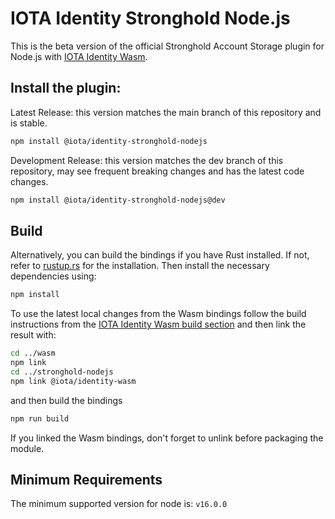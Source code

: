 # IOTA Identity Stronghold Node.js

This is the beta version of the official Stronghold Account Storage plugin for Node.js with [IOTA Identity Wasm](https://github.com/iotaledger/identity.rs/tree/main/bindings/wasm).

## Install the plugin:

Latest Release: this version matches the main branch of this repository and is stable.
```bash
npm install @iota/identity-stronghold-nodejs
```

Development Release: this version matches the dev branch of this repository, may see frequent breaking changes and has the latest code changes.
```bash
npm install @iota/identity-stronghold-nodejs@dev
```

## Build

Alternatively, you can build the bindings if you have Rust installed. If not, refer to [rustup.rs](https://rustup.rs) for the installation. Then install the necessary dependencies using:
```bash
npm install
```

To use the latest local changes from the Wasm bindings follow the build instructions from the [IOTA Identity Wasm build section](https://github.com/iotaledger/identity.rs/tree/main/bindings/#build) and then link the result with:

```bash
cd ../wasm
npm link
cd ../stronghold-nodejs
npm link @iota/identity-wasm
```

and then build the bindings

```bash
npm run build
```
If you linked the Wasm bindings, don't forget to unlink before packaging the module.

## Minimum Requirements

The minimum supported version for node is: `v16.0.0`


